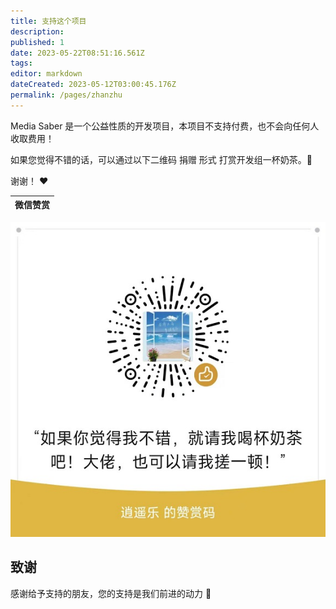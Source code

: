 ```yaml
---
title: 支持这个项目
description:
published: 1
date: 2023-05-22T08:51:16.561Z
tags:
editor: markdown
dateCreated: 2023-05-12T03:00:45.176Z
permalink: /pages/zhanzhu
---
```


Media Saber 是一个公益性质的开发项目，本项目不支持付费，也不会向任何人收取费用！

如果您觉得不错的话，可以通过以下二维码 捐赠 形式 打赏开发组一杯奶茶。:tea:

谢谢！ :heart:

| 微信赞赏
| :---: |
![赞赏码](./images/dd_wechat.jpg)

## 致谢

感谢给予支持的朋友，您的支持是我们前进的动力 🎉
